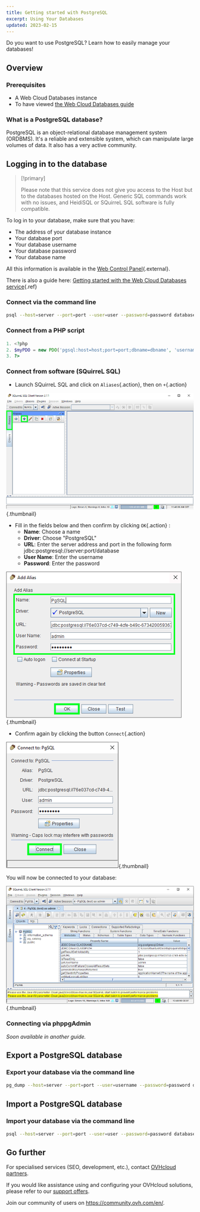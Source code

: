 ```yaml
---
title: Getting started with PostgreSQL
excerpt: Using Your Databases
updated: 2023-02-15
---
```


Do you want to use PostgreSQL? Learn how to easily manage your databases!

## Overview

### Prerequisites

- A Web Cloud Databases instance
- To have viewed [the Web Cloud Databases guide](/pages/web_cloud/web_cloud_databases/starting_with_clouddb)

### What is a PostgreSQL database?
PostgreSQL is an object-relational database management system (ORDBMS). It's a reliable and extensible system, which can manipulate large volumes of data. It also has a very active community.

## Logging in to the database

> [!primary]
>
> Please note that this service does not give you access to the Host but to the databases hosted on the Host. Generic SQL commands work with no issues, and HeidiSQL or SQuirreL SQL software is fully compatible.
> 

To log in to your database, make sure that you have:

- The address of your database instance
- Your database port
- Your database username
- Your database password
- Your database name

All this information is available in the [Web Control Panel](https://www.ovh.com/manager/web/){.external}.

There is also a guide here: [Getting started with the Web Cloud Databases service](/pages/web_cloud/web_cloud_databases/starting_with_clouddb){.ref}

### Connect via the command line

```bash
psql --host=server --port=port --user=user --password=password database_name
```

### Connect from a PHP script

```php
1. <?php
2. $myPDO = new PDO('pgsql:host=host;port=port;dbname=dbname', 'username', 'password');
3. ?>
```

### Connect from software (SQuirreL SQL)
- Launch SQuirreL SQL and click on `Aliases`{.action}, then on `+`{.action}

![launch SQuirreL SQL](images/aliases.png){.thumbnail}

- Fill in the fields below and then confirm by clicking `OK`{.action} :
    - **Name**: Choose a name
    - **Driver**: Choose "PostgreSQL"
    - **URL**: Enter the server address and port in the following form jdbc:postgresql://server:port/database
    - **User Name**: Enter the username
    - **Password**: Enter the password

![config connection](images/add-alias-pgsql.png){.thumbnail}

- Confirm again by clicking the button `Connect`{.action}

![valid connection](images/connect-to-pgsql.png){.thumbnail}

You will now be connected to your database:

![config connection](images/general-dashboard-pgsql.png){.thumbnail}

### Connecting via phppgAdmin
*Soon available in another guide.*

## Export a PostgreSQL database

### Export your database via the command line

```bash
pg_dump --host=server --port=port --user=username --password=password database_name > database_name.sql
```

## Import a PostgreSQL database

### Import your database via the command line

```bash
psql --host=server --port=port --user=user --password=password database_name < database_name.sql
```

## Go further

For specialised services (SEO, development, etc.), contact [OVHcloud partners](https://partner.ovhcloud.com/en-gb/directory).

If you would like assistance using and configuring your OVHcloud solutions, please refer to our [support offers](https://www.ovhcloud.com/en-ie/support-levels/).

Join our community of users on <https://community.ovh.com/en/>. 
